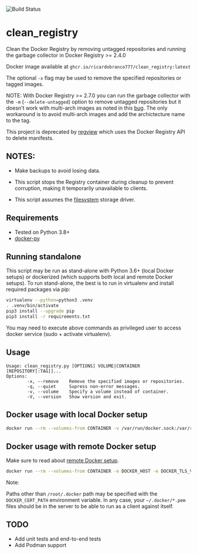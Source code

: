 ![Build Status](https://github.com/ricardobranco777/xwhich/actions/workflows/ci.yml/badge.svg)

# clean_registry

Clean the Docker Registry by removing untagged repositories and running the garbage collector in Docker Registry >= 2.4.0

Docker image available at `ghcr.io/ricardobranco777/clean_registry:latest`

The optional ``-x`` flag may be used to remove the specified repositories or tagged images.

NOTE:
With Docker Registry >= 2.7.0 you can run the garbage collector with the `-m` (`--delete-untagged`) option to remove untagged repositories but it doesn't work with multi-arch images as noted in this [bug](https://github.com/distribution/distribution/issues/3178).  The only workaround is to avoid multi-arch images and add the archictecture name to the tag.

This project is deprecated by [regview](https://github.com/ricardobranco777/regview/) which uses the Docker Registry API to delete manifests.

## NOTES:

- Make backups to avoid losing data.

- This script stops the Registry container during cleanup to prevent corruption, making it temporarily unavailable to clients.

- This script assumes the [filesystem](https://github.com/docker/distribution/blob/master/docs/configuration.md#storage) storage driver.

## Requirements

- Tested on Python 3.8+
- [docker-py](https://github.com/docker/docker-py/)

## Running standalone

This script may be run as stand-alone with Python 3.6+ (local Docker setups) or dockerized (which supports both local and remote Docker setups). To run stand-alone, the best is to run in virtualenv and install required packages via pip:

```bash
virtualenv --python=python3 .venv
. .venv/bin/activate
pip3 install --upgrade pip
pip3 install -r requirements.txt
```

You may need to execute above commands as privileged user to access docker service (sudo + activate virtualenv).

## Usage

```
Usage: clean_registry.py [OPTIONS] VOLUME|CONTAINER [REPOSITORY[:TAG]]...
Options:
        -x, --remove    Remove the specified images or repositories.
        -q, --quiet     Supress non-error messages.
        -v, --volume    Specify a volume instead of container.
        -V, --version   Show version and exit.
```

## Docker usage with local Docker setup

```bash
docker run --rm --volumes-from CONTAINER -v /var/run/docker.sock:/var/run/docker.sock ricardobranco/clean_registry [OPTIONS] CONTAINER [REPOSITORY[:TAG]] ...
```

## Docker usage with remote Docker setup

Make sure to read about [remote Docker setup](https://docs.docker.com/engine/security/https/#secure-by-default).

```bash
docker run --rm --volumes-from CONTAINER -e DOCKER_HOST -e DOCKER_TLS_VERIFY=1 -v /root/.docker:/root/.docker ricardobranco/clean_registry [OPTIONS] CONTAINER [REPOSITORY[:TAG]]...
```

Note:

Paths other than ``/root/.docker`` path may be specified with the ``DOCKER_CERT_PATH`` environment variable.  In any case, your ``~/.docker/*.pem`` files should be in the server to be able to run as a client against itself.

## TODO

- Add unit tests and end-to-end tests
- Add Podman support
